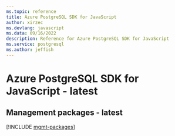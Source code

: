 ```yaml
---
ms.topic: reference
title: Azure PostgreSQL SDK for JavaScript
author: xirzec
ms.devlang: javascript
ms.data: 09/16/2022
description: Reference for Azure PostgreSQL SDK for JavaScript
ms.service: postgresql
ms.author: jeffish
---
```

# Azure PostgreSQL SDK for JavaScript - latest

## Management packages - latest
[!INCLUDE [mgmt-packages](postgresql-mgmt-index.md)]